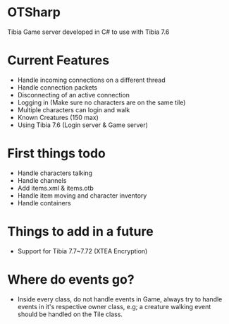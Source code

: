 OTSharp
=======

Tibia Game server developed in C# to use with Tibia 7.6

Current Features
=======
   * Handle incoming connections on a different thread
   * Handle connection packets
   * Disconnecting of an active connection
   * Logging in (Make sure no characters are on the same tile)
   * Multiple characters can login and walk
   * Known Creatures (150 max)
   * Using Tibia 7.6 (Login server & Game server)

First things todo
=======
   * Handle characters talking
   * Handle channels
   * Add items.xml & items.otb
   * Handle item moving and character inventory
   * Handle containers

Things to add in a future
=======
   * Support for Tibia 7.7~7.72 (XTEA Encryption)

Where do events go?
=======
   * Inside every class, do not handle events in Game, always try to handle events in it's respective owner class, e.g; a creature walking event should be handled on the Tile class.
  
  
